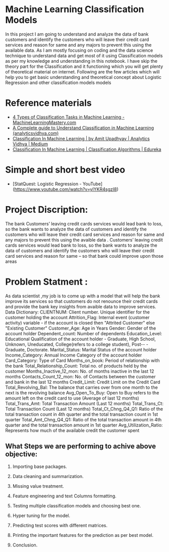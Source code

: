 # Machine Learning Classification Models
In this project I am going to understand and analyze the data of bank customers and identify the customers who will leave their credit card services and reason for same and any majors to prevent this using the available data.
As I am mostly focusing on coding and the data science technique to understand data and get most of it using Classification models as per my knowledge and understanding in this notebook. I have skip the theory part for the Classification and it functioning which you will get plenty of theoretical material on internet.
Following are the few articles which will help you to get basic understanding and theoretical concept about Logistic Regression and other classification models models 

# Reference materials 
- [4 Types of Classification Tasks in Machine Learning - MachineLearningMastery.com](https://machinelearningmastery.com/types-of-classification-in-machine-learning/)
- [A Complete guide to Understand Classification in Machine Learning (analyticsvidhya.com)](https://www.analyticsvidhya.com/blog/2021/09/a-complete-guide-to-understand-classification-in-machine-learning/)
- [Classification In Machine Learning | by Amit Upadhyay | Analytics Vidhya | Medium](https://medium.com/analytics-vidhya/classification-in-machine-learning-ed30753d9461)
- [Classification In Machine Learning | Classification Algorithms | Edureka](https://www.edureka.co/blog/classification-in-machine-learning/)


# Simple and short best video
-  [StatQuest: Logistic Regression - YouTube]
(https://www.youtube.com/watch?v=yIYKR4sgzI8)

# Project Discription:
The bank Customers’ leaving credit cards services would lead bank to loss, so the bank wants to analyze the data of customers and identify the customers who will leave their credit card services and reason for same and any majors to prevent this using the avaible data .
Customers’ leaving credit cards services would lead bank to loss, so the bank wants to analyze the data of customers and identify the customers who will leave their credit card services and reason for same – so that bank could improve upon those areas

# Problem Statment :
As data scientist ,my job is to come up with a model that will help the bank improve its services so that customers do not renounce their credit cards and provide the bank key insights from avaible data to improve services.
Data Dictionary:
CLIENTNUM: Client number. Unique identifier for the customer holding the account
Attrition_Flag: Internal event (customer activity) variable - if the account is closed then "Attrited Customer" else "Existing Customer"
Customer_Age: Age in Years
Gender: Gender of the account holder
Dependent_count: Number of dependents
Education_Level: Educational Qualification of the account holder - Graduate, High School, Unknown, Uneducated, College(refers to a college student), Post-- - Graduate, Doctorate.
Marital_Status: Marital Status of the account holder
Income_Category: Annual Income Category of the account holder
Card_Category: Type of Card
Months_on_book: Period of relationship with the bank
Total_Relationship_Count: Total no. of products held by the customer
Months_Inactive_12_mon: No. of months inactive in the last 12 months
Contacts_Count_12_mon: No. of Contacts between the customer and bank in the last 12 months
Credit_Limit: Credit Limit on the Credit Card
Total_Revolving_Bal: The balance that carries over from one month to the next is the revolving balance
Avg_Open_To_Buy: Open to Buy refers to the amount left on the credit card to use (Average of last 12 months)
Total_Trans_Amt: Total Transaction Amount (Last 12 months)
Total_Trans_Ct: Total Transaction Count (Last 12 months)
Total_Ct_Chng_Q4_Q1: Ratio of the total transaction count in 4th quarter and the total transaction count in 1st quarter
Total_Amt_Chng_Q4_Q1: Ratio of the total transaction amount in 4th quarter and the total transaction amount in 1st quarter
Avg_Utilization_Ratio: Represents how much of the available credit the customer spent



## What Steps we are performing  to achive  above objective:

1) Importing base packages.

2) Data cleaning and summarization.

3) Missing value treatment.

4) Feature engineering and text Columns formatting.

6) Testing multiple classification  models and choosing best one.

7) Hyper tuning for the model.

8) Predicting test scores with different matrices.

9) Printing the important features for the prediction as per best model.

10) Conclusion.

